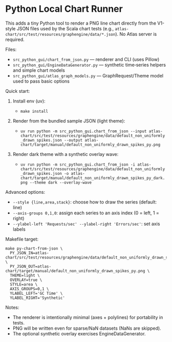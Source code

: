 # Python Local Chart Runner

This adds a tiny Python tool to render a PNG line chart directly from the V1-style JSON files used by the Scala chart tests (e.g., `atlas-chart/src/test/resources/graphengine/data/*.json`). No Atlas server is required.

Files:
- `src_python_gui/chart_from_json.py` — renderer and CLI (uses Pillow)
- `src_python_gui/EngineDataGenerator.py` — synthetic time‑series helpers and simple chart models
- `src_python_gui/atlas_graph_models.py` — GraphRequest/Theme model used to pass basic options

Quick start:

1) Install env (uv):
   - `make install`

2) Render from the bundled sample JSON (light theme):
   - `uv run python -m src_python_gui.chart_from_json --input atlas-chart/src/test/resources/graphengine/data/default_non_uniformly_drawn_spikes.json --output atlas-chart/target/manual/default_non_uniformly_drawn_spikes_py.png`

3) Render dark theme with a synthetic overlay wave:
   - `uv run python -m src_python_gui.chart_from_json -i atlas-chart/src/test/resources/graphengine/data/default_non_uniformly_drawn_spikes.json -o atlas-chart/target/manual/default_non_uniformly_drawn_spikes_py_dark.png --theme dark --overlay-wave`

Advanced options:

- `--style {line,area,stack}`: choose how to draw the series (default: line)
- `--axis-groups 0,1,0`: assign each series to an axis index (0 = left, 1 = right)
- `--ylabel-left 'Requests/sec' --ylabel-right 'Errors/sec'`: set axis labels

Makefile target:

```
make py-chart-from-json \
  PY_JSON_IN=atlas-chart/src/test/resources/graphengine/data/default_non_uniformly_drawn_spikes.json \
  PY_JSON_OUT=atlas-chart/target/manual/default_non_uniformly_drawn_spikes_py.png \
  THEME=light \
  OVERLAY=true \
  STYLE=area \
  AXIS_GROUPS=0,1 \
  YLABEL_LEFT='GC Time' \
  YLABEL_RIGHT='Synthetic'
```

Notes:
- The renderer is intentionally minimal (axes + polylines) for portability in tests.
- PNG will be written even for sparse/NaN datasets (NaNs are skipped).
- The optional synthetic overlay exercises EngineDataGenerator.
